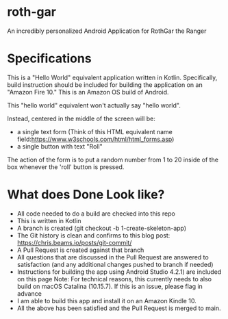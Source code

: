 # roth-gar
An incredibly personalized Android Application for RothGar the Ranger

# Specifications

This is a "Hello World" equivalent application written in Kotlin. Specifically, build instruction should be included for building the application on an "Amazon Fire 10." This is an Amazon OS build of Android.

This "hello world" equivalent won't actually say "hello world".

Instead, centered in the middle of the screen will be:

*  a single text form (Think of this HTML equivalent name field:https://www.w3schools.com/html/html_forms.asp)
*  a single button with text "Roll"

The action of the form is to put a random number from 1 to 20 inside of the box whenever the 'roll' button is pressed.

# What does Done Look like?

* All code needed to do a build are checked into this repo
* This is written in Kotlin
* A branch is created (git checkout -b 1-create-skeleton-app)
* The Git history is clean and confirms to this blog post: https://chris.beams.io/posts/git-commit/
* A Pull Request is created against that branch
* All questions that are discussed in the Pull Request are answered to satisfaction (and any additional changes pushed to branch if needed)
* Instructions for building the app using Android Studio 4.2.1) are included on this page Note: For technical reasons, this currently needs to also build on macOS Catalina (10.15.7). If this is an issue, please flag in advance
* I am able to build this app and install it on an Amazon Kindle 10.
* All the above has been satisfied and the Pull Request is merged to main.
